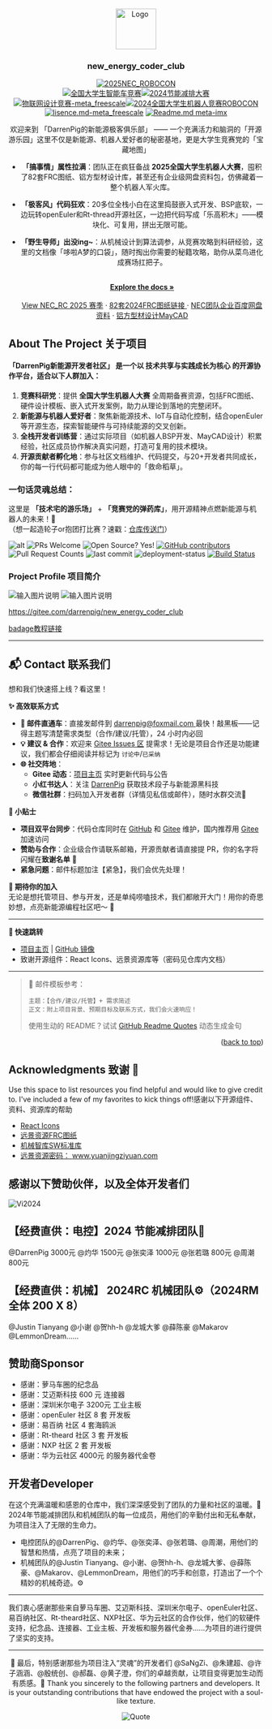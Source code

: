 <!-- Improved compatibility of back to top link: See: https://github.com/othneildrew/Best-README-Template/pull/73 -->
<a id="readme-top"></a>
<!--
*** Thanks for checking out the new_energy_coder_club. If you have a suggestion
*** that would make this better, please fork the repo and create a pull request
*** or simply open an issue with the tag "enhancement".
*** Don't forget to give the project a star!
*** Thanks again! Now go create something AMAZING! :D
***![团队240702fame](Image/240802Coder_Club%E5%9B%A2%E9%98%9F%E5%88%9D%E6%AD%A5%E6%9E%84%E6%88%90%20%E6%AC%A2%E8%BF%8E%E6%9D%A5%E5%88%B0%20DarrenPig%20%E7%9A%84%E4%BB%93%E5%BA%93%EF%BC%81.png)
-->

<!-- PROJECT SHIELDS -->
<!--
*** I'm using markdown "reference style" links for readability.
*** Reference links are enclosed in brackets [ ] instead of parentheses ( ).
*** See the bottom of this document for the declaration of the reference variables
*** for contributors-url, forks-url, etc. This is an optional, concise syntax you may use.
*** https://www.markdownguide.org/basic-syntax/#reference-style-links
-->

<!-- PROJECT LOGO -->
<br />
<div align="center">
  <a href="https://gitee.com/darrenpig/new_energy_coder_club">
    <img src="Image/Logo.png" alt="Logo" width="80" height="80">
  </a>
  <h3 align="center">new_energy_coder_club</h3>

[![2025NEC_ROBOCON](https://img.shields.io/badge/2025NEC_全国机器人大赛ROBOCON-仓库-blue)](https://gitee.com/darrenpig/new_energy_coder_club/tree/master/2025%E5%85%A8%E5%9B%BD%E6%9C%BA%E5%99%A8%E4%BA%BA%E7%AB%9E%E8%B5%9B-ROBOCON)  
[![全国大学生智能车竞赛](https://img.shields.io/badge/2024全国大学生智能车竞赛-智能车室外赛比赛-ddff9a)](https://gitee.com/darrenpig/new_energy_coder_club/tree/master/2024%E6%99%BA%E8%83%BD%E8%BD%A6%E5%AE%A4%E5%A4%96%E8%B5%9B%E6%AF%94%E8%B5%9B)[![2024节能减排大赛](https://img.shields.io/badge/节能减排大赛-仓库-blue)](https://gitee.com/darrenpig/new_energy_coder_club/tree/master/2024%E8%8A%82%E8%83%BD%E5%87%8F%E6%8E%92%E5%A4%A7%E8%B5%9B_Nearlink%E5%B0%8F%E8%BD%A6)         [![物联网设计竞赛-meta_freescale](https://img.shields.io/badge/物联网设计竞赛-仓库-brightgreen)](https://gitee.com/darrenpig/new_energy_coder_club/tree/master/2024%E7%89%A9%E8%81%94%E7%BD%91%E8%AE%BE%E8%AE%A1%E7%AB%9E%E8%B5%9B_Huawei%E6%95%B0%E9%80%9A)[![2024全国大学生机器人竞赛ROBOCON](https://img.shields.io/badge/ROBOCON竞赛-全国大学生机器人竞赛-172a88)](https://gitee.com/darrenpig/new_energy_coder_club/tree/master/2024%E5%85%A8%E5%9B%BD%E6%9C%BA%E5%99%A8%E4%BA%BA%E7%AB%9E%E8%B5%9B_ROBOCON)
[![lisence.md-meta_freescale](https://img.shields.io/badge/lisence.md-Markdown-violet
)](https://gitee.com/darrenpig/new_energy_coder_club/blob/master/LICENSE.md)
[![Readme.md meta-imx](https://img.shields.io/badge/Readme.md-Markdown-8A2BE2
)](https://gitee.com/darrenpig/new_energy_coder_club/blob/master/README.md)

  <p align="center">
欢迎来到 「DarrenPig的新能源极客俱乐部」 —— 一个充满活力和脑洞的「开源游乐园」这里不仅是新能源、机器人爱好者的秘密基地，更是大学生竞赛党的「宝藏地图」  

- **「搞事情」属性拉满**：团队正在疯狂备战 **2025全国大学生机器人大赛**，囤积了82套FRC图纸、铝方型材设计库，甚至还有企业级网盘资料包，仿佛藏着一整个机器人军火库。  
- **「极客风」代码狂欢**：20多位全栈小白在这里捣鼓嵌入式开发、BSP底软，一边玩转openEuler和Rt-thread开源社区，一边把代码写成「乐高积木」——模块化、可复用，拼出无限可能。  
- **「野生导师」出没ing~**：从机械设计到算法调参，从竞赛攻略到科研经验，这里的文档像「哆啦A梦的口袋」，随时掏出你需要的秘籍攻略，助你从菜鸟进化成赛场扛把子。 


    <br />
    <a href="https://gitee.com/darrenpig/new_energy_coder_club"><strong>Explore the docs »</strong></a>
    <br />
    <br />
    <a href="https://gitee.com/darrenpig/new_energy_coder_club/tree/master/2025%E5%85%A8%E5%9B%BD%E6%9C%BA%E5%99%A8%E4%BA%BA%E7%AB%9E%E8%B5%9B-ROBOCON">View NEC_RC 2025 赛季</a>
    ·
    <a href="https://pan.baidu.com/s/1zgAP8AmdhWhqjbqm_c0mog?pwd=v72M">82套2024FRC图纸链接 </a>
    ·
    <a href="https://pan.baidu.com/s/1W2RayBVYXKY17Z5m9e7jlA?pwd=veww">NEC团队企业百度网盘资料</a>
    ·
    <a href="https://pan.baidu.com/s/1NcGkC6xRrA6sJ226mdPGIA?pwd=6yq5">铝方型材设计MayCAD</a>
  </p>
</div>

<!-- Follow is usage -->
<!-- TABLE OF CONTENTS -->


<!-- ABOUT THE PROJECT -->
## About The Project 关于项目
#### **「DarrenPig新能源开发者社区」** 是一个以 **技术共享与实践成长为核心** 的开源协作平台，适合以下人群加入：  

1. **竞赛科研党**：提供 **全国大学生机器人大赛** 全周期备赛资源，包括FRC图纸、硬件设计模板、嵌入式开发案例，助力从理论到落地的完整闭环。  
2. **新能源与机器人爱好者**：聚焦新能源技术、IoT与自动化控制，结合openEuler等开源生态，探索智能硬件与可持续能源的交叉创新。  
3. **全栈开发者训练营**：通过实际项目（如机器人BSP开发、MayCAD设计）积累经验，社区成员协作解决真实问题，打造可复用的技术模块。  
4. **开源贡献者孵化地**：参与社区文档维护、代码提交，与20+开发者共同成长，你的每一行代码都可能成为他人眼中的「救命稻草」。  
### 一句话灵魂总结：  

这里是 **「技术宅的游乐场」** + **「竞赛党的弹药库」**，用开源精神点燃新能源与机器人的未来！🚀  
（想一起造轮子or抱团打比赛？速戳：[仓库传送门](https://gitee.com/darrenpig/new_energy_coder_club)）


![alt](https://img.shields.io/badge/license-CIT-green?logo=dark-green) ![PRs Welcome](https://img.shields.io/badge/PRs-Welcome-success) ![Open Source? Yes!](https://badgen.net/badge/Open%20Source%20%3F/Yes%21/blue?icon=github) [![GitHub contributors](https://img.shields.io/github/contributors/shravan20/github-readme-quotes.svg)](https://github.com/Darrenpig/new_energy_coder_club/graphs/contributors) 
![Pull Request Counts](https://img.shields.io/bitbucket/pr/darrenpig/new_energy_coder_club)
![last commit](https://img.shields.io/github/last-commit/Darrenpig/new_energy_coder_club) 
![deployment-status](https://img.shields.io/website?url=https%3A%2F%2Darrenpig/new_energy_coder_club%2Fquote) [![Build Status](https://travis-ci.org/joemccann/dillinger.svg?branch=master)](https://github.com/Darrenpig/new_energy_coder_club)
### Project Profile 项目简介
![输入图片说明](Image/NEC%20roadmap.png)
![输入图片说明](Image/2024%20Year-end%20group%20photo.png)
<!--![product-screenshot](Image/240802Coder_Club%E5%9B%A2%E9%98%9F%E5%88%9D%E6%AD%A5%E6%9E%84%E6%88%90%20%E6%AC%A2%E8%BF%8E%E6%9D%A5%E5%88%B0%20DarrenPig%20%E7%9A%84%E4%BB%93%E5%BA%93%EF%BC%81.png)
-->


https://gitee.com/darrenpig/new_energy_coder_club

                        
[badage教程链接](https://blog.csdn.net/m0_74037814/article/details/139511804)

---

<!-- CONTACT -->
## 📬 **Contact 联系我们**  
想和我们快速搭上线？看这里！  

**✨ 高效联系方式**  

- **📩 邮件直通车**：直接发邮件到 [darrenpig@foxmail.com ](mailto:darrenpig@foxmail.com ) 最快！敲黑板——记得主题写清楚需求类型（合作/建议/托管），24 小时内必回   
- **💡 建议 & 合作**：欢迎来 [Gitee Issues 区](https://gitee.com/darrenpig/new_energy_coder_club/issues ) 提需求！无论是项目合作还是功能建议，我们都会仔细阅读并标记为 `讨论中`/`已采纳`   
- **🌐 社交阵地**：  
  - **Gitee 动态**：[项目主页](https://gitee.com/darrenpig/new_energy_coder_club ) 实时更新代码与公告  
  - **小红书达人**：关注 [DarrenPig](https://xiaohongshu.com/darrenpig ) 获取技术段子与新能源黑科技  
  - **微信社群**：扫码加入开发者群（详情见私信或邮件），随时水群交流💬  

**🚀 小贴士**  

- **项目双平台同步**：代码仓库同时在 [GitHub](https://github.com/Darrenpig/new_energy_coder_club ) 和 [Gitee](https://gitee.com/darrenpig/new_energy_coder_club) 维护，国内推荐用 [Gitee](https://gitee.com/darrenpig/new_energy_coder_club) 加速访问   
- **赞助与合作**：企业级合作请联系邮箱，开源贡献者请直接提 PR，你的名字将闪耀在**致谢名单** 🌟  
- **紧急问题**：邮件标题加注【紧急】，我们会优先处理！  

**🙌 期待你的加入**  
无论是想托管项目、参与开发，还是单纯唠嗑技术，我们都敞开大门！用你的奇思妙想，点亮新能源编程社区吧～ 🚀  

---

**🔗 快速跳转**  

- [项目主页](https://gitee.com/darrenpig/new_energy_coder_club ) | [GitHub 镜像](https://github.com/Darrenpig/new_energy_coder_club )  
- 致谢开源组件：React Icons、远景资源库等（密码见仓库内文档）   

---

> 💌 邮件模板参考：  
>
> ```  
> 主题：【合作/建议/托管】+ 需求简述  
> 正文：附上项目背景、预期目标及联系方式，我们会火速响应！  
> ```
>
> 使用生动的 README？试试 [GitHub Readme Quotes](https://gitcode.com/gh_mirrors/gi/github-readme-quotes ) 动态生成金句 


<p align="right">(<a href="#readme-top">back to top</a>)</p>


<!-- ACKNOWLEDGMENTS -->
## Acknowledgments 致谢 📂
Use this space to list resources you find helpful and would like to give credit to. I've included a few of my favorites to kick things off!感谢以下开源组件、资料、资源库的帮助

* [React Icons](https://react-icons.github.io/react-icons/search)
* [远景资源FRC图纸](http://pan.baidu.com/s/1zgAP8AmdhWhqjbqm_c0mog?pwd=v72M)
* [机械智库SW标准库](https://shop128404759.taobao.com/)
* [远景资源密码： www.yuanjingziyuan.com  ](https://yuanjingziyuan.com/)
## 感谢以下赞助伙伴，以及全体开发者们
![Vi2024](Image/Warehouse%20Member%20Advocacy%20Vi2024.png)
## 【经费直供：电控】2024 节能减排团队🌱
@DarrenPig 3000元 @灼华 1500元 @张奕泽 1000元 @张若璐 800元 @周潮 800元

## 【经费直供：机械】 2024RC 机械团队⚙️（2024RM 全体 200 X 8）
 @Justin Tianyang @小谢 @贺hh-h @龙城大爹 @薛陈豪 @Makarov @LemmonDream......
## 赞助商Sponsor
-  感谢：萝马车圈的纪念品
-  感谢：艾迈斯科技 600 元 连接器
-  感谢：深圳米尔电子 3200元 工业主板
-  感谢：openEuler 社区  8 套 开发板
-  感谢：易百纳 社区 4 套海鸥派
-  感谢：Rt-theard 社区 3 套 开发板
-  感谢：NXP 社区 2 套 开发板
-  感谢：华为云社区 4000元 的服务器代金卷
## 开发者Developer
在这个充满温暖和感恩的仓库中，我们深深感受到了团队的力量和社区的温暖。🌱 2024年节能减排团队和机械团队的每一位成员，用他们的辛勤付出和无私奉献，为项目注入了无限的生命力。
- 电控团队的@DarrenPig、@灼华、@张奕泽、@张若璐、@周潮，用他们的智慧和热情，点亮了项目的未来；
- 机械团队的@Justin Tianyang、@小谢、@贺hh-h、@龙城大爹、@薛陈豪、@Makarov、@LemmonDream，用他们的巧手和创意，打造出了一个个精妙的机械奇迹。⚙️
---

我们衷心感谢那些来自萝马车圈、艾迈斯科技、深圳米尔电子、openEuler社区、易百纳社区、Rt-theard社区、NXP社区、华为云社区的合作伙伴，他们的软硬件支持，纪念品、连接器、工业主板、开发板和服务器代金券......为项目的进行提供了坚实的支持。

---
<div align="center">  </p>


🎁 最后，特别感谢那些为项目注入“灵魂”的开发者们 @SaNgZi、@朱建超、@许子涵涵、@殷统创、@郝磊、@黄子澄，你们的卓越贡献，让项目变得更加生动而有质感。🎨
Thank you sincerely to the following partners and developers. It is your outstanding contributions that have endowed the project with a soul-like texture.

 ![Quote](https://github-readme-quotes-bay.vercel.app/quote?theme=dark&animation=grow_out_in)
